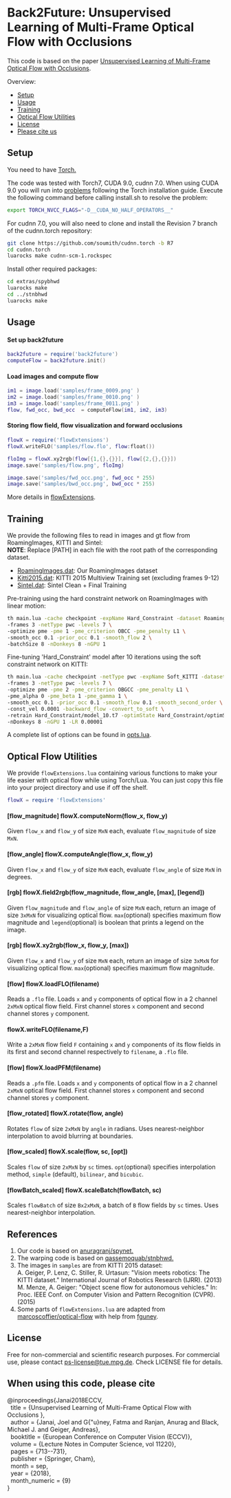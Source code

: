 # Back2Future: Unsupervised Learning of Multi-Frame Optical Flow with Occlusions
This code is based on the paper [Unsupervised Learning of Multi-Frame Optical Flow with Occlusions](http://www.cvlibs.net/publications/Janai2018ECCV.pdf). 

Overview:
* [Setup](#setUp)
* [Usage](#usage) 
* [Training](#training) 
* [Optical Flow Utilities](#flowUtils) 
* [License](#license)
* [Please cite us](#license)

<a name="setUp"></a>
## Setup
You need to have [Torch.](http://torch.ch/docs/getting-started.html#_)
<br>

The code was tested with Torch7, CUDA 9.0, cudnn 7.0. When using CUDA 9.0 you will run into [problems](https://github.com/torch/torch7/issues/1133) following the Torch installation guide. Execute the following command before calling install.sh to resolve the problem:
```bash
export TORCH_NVCC_FLAGS="-D__CUDA_NO_HALF_OPERATORS__"
```

For cudnn 7.0, you will also need to clone and install the Revision 7 branch of the cudnn.torch repository:
```bash
git clone https://github.com/soumith/cudnn.torch -b R7
cd cudnn.torch
luarocks make cudnn-scm-1.rockspec
```

Install other required packages:
```bash
cd extras/spybhwd
luarocks make
cd ../stnbhwd
luarocks make
```
<a name="usage"></a>
## Usage
#### Set up back2future
```lua
back2future = require('back2future')
computeFlow = back2future.init()
```
#### Load images and compute flow
```lua
im1 = image.load('samples/frame_0009.png' )
im2 = image.load('samples/frame_0010.png' )
im3 = image.load('samples/frame_0011.png' )
flow, fwd_occ, bwd_occ  = computeFlow(im1, im2, im3)
```
#### Storing flow field, flow visualization and forward occlusions
```lua
flowX = require('flowExtensions')
flowX.writeFLO('samples/flow.flo', flow:float())

floImg = flowX.xy2rgb(flow[{1,{},{}}], flow[{2,{},{}}])
image.save('samples/flow.png', floImg)

image.save('samples/fwd_occ.png', fwd_occ * 255)
image.save('samples/bwd_occ.png', bwd_occ * 255)
```
More details in [flowExtensions](#flowUtils).

<a name="training"></a>
## Training
We provide the following files to read in images and gt flow from RoamingImages, KITTI and Sintel:<br>
**NOTE**: Replace [PATH] in each file with the root path of the corresponding dataset.
- [RoamingImages.dat](datasets/RoamingImages.dat): Our RoamingImages dataset
- [Kitti2015.dat](datasets/Kitti2015.dat): KITTI 2015 Multiview Training set (excluding frames 9-12)
- [Sintel.dat](datasets/Sintel.dat): Sintel Clean + Final Training


Pre-training using the hard constraint network on RoamingImages with linear motion:
```bash
th main.lua -cache checkpoint -expName Hard_Constraint -dataset RoamingImages \
-frames 3 -netType pwc -levels 7 \
-optimize pme -pme 1 -pme_criterion OBCC -pme_penalty L1 \
-smooth_occ 0.1 -prior_occ 0.1 -smooth_flow 2 \
-batchSize 8 -nDonkeys 8 -nGPU 1
```

Fine-tuning 'Hard_Constraint' model after 10 iterations using the soft constraint network on KITTI:
```bash
th main.lua -cache checkpoint -netType pwc -expName Soft_KITTI -dataset Kitti2015 \
-frames 3 -netType pwc -levels 7 \
-optimize pme -pme 2 -pme_criterion OBGCC -pme_penalty L1 \
-pme_alpha 0 -pme_beta 1 -pme_gamma 1 \
-smooth_occ 0.1 -prior_occ 0.1 -smooth_flow 0.1 -smooth_second_order \
-const_vel 0.0001 -backward_flow -convert_to_soft \
-retrain Hard_Constraint/model_10.t7 -optimState Hard_Constraint/optimState_10.t7 \
-nDonkeys 8 -nGPU 1 -LR 0.00001
```
A complete list of options can be found in [opts.lua](opts.lua).

<a name="flowUtils"></a>
## Optical Flow Utilities
We provide `flowExtensions.lua` containing various functions to make your life easier with optical flow while using Torch/Lua. You can just copy this file into your project directory and use if off the shelf.
```lua
flowX = require 'flowExtensions'
```
#### [flow_magnitude] flowX.computeNorm(flow_x, flow_y)
Given `flow_x` and `flow_y` of size `MxN` each, evaluate `flow_magnitude` of size `MxN`.

#### [flow_angle] flowX.computeAngle(flow_x, flow_y)
Given `flow_x` and `flow_y` of size `MxN` each, evaluate `flow_angle` of size `MxN` in degrees.

#### [rgb] flowX.field2rgb(flow_magnitude, flow_angle, [max], [legend])
Given `flow_magnitude` and `flow_angle` of size `MxN` each, return an image of size `3xMxN` for visualizing optical flow. `max`(optional) specifies maximum flow magnitude and `legend`(optional) is boolean that prints a legend on the image.

#### [rgb] flowX.xy2rgb(flow_x, flow_y, [max])
Given `flow_x` and `flow_y` of size `MxN` each, return an image of size `3xMxN` for visualizing optical flow. `max`(optional) specifies maximum flow magnitude.

#### [flow] flowX.loadFLO(filename)
Reads a `.flo` file. Loads `x` and `y` components of optical flow in a 2 channel `2xMxN` optical flow field. First channel stores `x` component and second channel stores `y` component.

#### flowX.writeFLO(filename,F)
Write a `2xMxN` flow field `F` containing `x` and `y` components of its flow fields in its first and second channel respectively to `filename`, a `.flo` file.

#### [flow] flowX.loadPFM(filename)
Reads a `.pfm` file. Loads `x` and `y` components of optical flow in a 2 channel `2xMxN` optical flow field. First channel stores `x` component and second channel stores `y` component.

#### [flow_rotated] flowX.rotate(flow, angle)
Rotates `flow` of size `2xMxN` by `angle` in radians. Uses nearest-neighbor interpolation to avoid blurring at boundaries.

#### [flow_scaled] flowX.scale(flow, sc, [opt])
Scales `flow` of size `2xMxN` by `sc` times. `opt`(optional) specifies interpolation method, `simple` (default), `bilinear`, and `bicubic`.

#### [flowBatch_scaled] flowX.scaleBatch(flowBatch, sc)
Scales `flowBatch` of size `Bx2xMxN`, a batch of `B` flow fields by `sc` times. Uses nearest-neighbor interpolation.

<a name="references"></a>
## References
1. Our code is based on [anuragranj/spynet.](https://github.com/anuragranj/spynet)
2. The warping code is based on [qassemoquab/stnbhwd.](https://github.com/qassemoquab/stnbhwd)
3. The images in `samples` are from KITTI 2015 dataset: <br>
   A. Geiger, P. Lenz,  C.  Stiller, R. Urtasun: "Vision  meets  robotics:  The  KITTI  dataset." International Journal of Robotics Research (IJRR). (2013)<br>
   M. Menze, A. Geiger: "Object scene flow for autonomous vehicles." In: Proc. IEEE Conf. on Computer Vision and Pattern Recognition (CVPR). (2015)<br>
4. Some parts of `flowExtensions.lua` are adapted from [marcoscoffier/optical-flow](https://github.com/marcoscoffier/optical-flow/blob/master/init.lua) with help from [fguney](https://github.com/fguney).
   
<a name="license"></a>
## License
Free for non-commercial and scientific research purposes. For commercial use, please contact ps-license@tue.mpg.de. Check LICENSE file for details.

## When using this code, please cite

@inproceedings{Janai2018ECCV,<br>
&nbsp;&nbsp;title = {Unsupervised Learning of Multi-Frame Optical Flow with Occlusions },<br>
&nbsp;&nbsp;author = {Janai, Joel and G{\"u}ney, Fatma and Ranjan, Anurag and Black, Michael J. and Geiger, Andreas},<br>
&nbsp;&nbsp;booktitle = {European Conference on Computer Vision (ECCV)},<br>
&nbsp;&nbsp;volume = {Lecture Notes in Computer Science, vol 11220},<br>
&nbsp;&nbsp;pages = {713--731},<br>
&nbsp;&nbsp;publisher = {Springer, Cham},<br>
&nbsp;&nbsp;month = sep,<br>
&nbsp;&nbsp;year = {2018},<br>
&nbsp;&nbsp;month_numeric = {9}<br>
}
